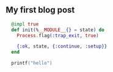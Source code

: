 ## My first blog post

```Elixir
  @impl true
  def init(%__MODULE__{} = state) do
    Process.flag(:trap_exit, true)

    {:ok, state, {:continue, :setup}}
  end
```

```c++
  printf("hello")
```
